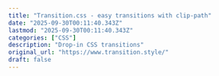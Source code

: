 ```yaml
---
title: "Transition.css - easy transitions with clip-path"
date: "2025-09-30T00:11:40.343Z"
lastmod: "2025-09-30T00:11:40.343Z"
categories: ["CSS"]
description: "Drop-in CSS transitions"
original_url: "https://www.transition.style/"
draft: false
---
```

